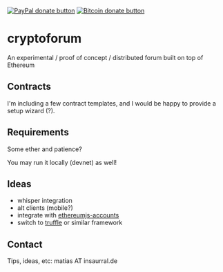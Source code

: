 <span class="badge-paypal"><a href="http://paypal.me/matiasinsaurralde" title="Donate to this project using Paypal"><img src="https://img.shields.io/badge/paypal-donate-yellow.svg" alt="PayPal donate button" /></a></span>
<span class="badge-bitcoin"><a href="http://coinbase.com/matiasbaruch" title="Donate once-off to this project using Bitcoin"><img src="https://img.shields.io/badge/bitcoin-donate-yellow.svg" alt="Bitcoin donate button" /></a></span>

# cryptoforum

An experimental / proof of concept / distributed forum built on top of Ethereum

## Contracts

I'm including a few contract templates, and I would be happy to provide a setup wizard (?).

## Requirements

Some ether and patience?

You may run it locally (devnet) as well!

## Ideas

* whisper integration
* alt clients (mobile?)
* integrate with [ethereumjs-accounts](https://github.com/SilentCicero/ethereumjs-accounts)
* switch to [truffle](https://github.com/ConsenSys/truffle) or similar framework

## Contact

Tips, ideas, etc: matias AT insaurral.de
